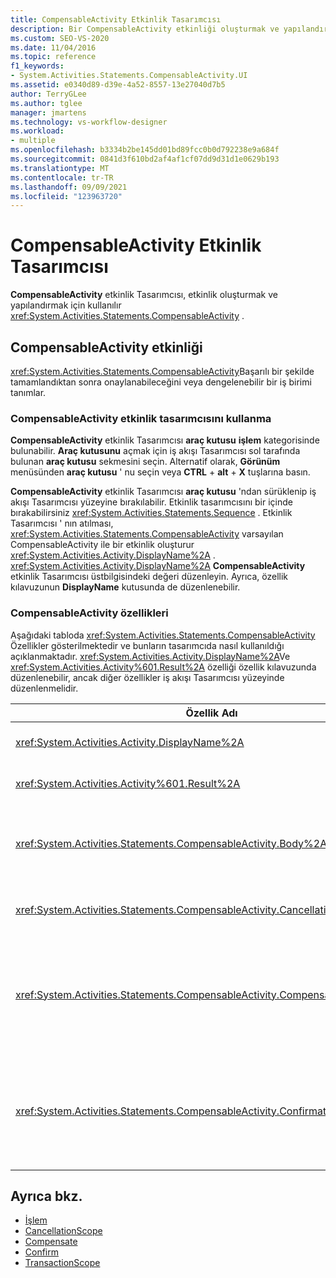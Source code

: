 ```yaml
---
title: CompensableActivity Etkinlik Tasarımcısı
description: Bir CompensableActivity etkinliği oluşturmak ve yapılandırmak için İş Akışı Tasarımcısı ' de CompensableActivity etkinlik tasarımcısını nasıl kullanabileceğinizi öğrenin.
ms.custom: SEO-VS-2020
ms.date: 11/04/2016
ms.topic: reference
f1_keywords:
- System.Activities.Statements.CompensableActivity.UI
ms.assetid: e0340d89-d39e-4a52-8557-13e27040d7b5
author: TerryGLee
ms.author: tglee
manager: jmartens
ms.technology: vs-workflow-designer
ms.workload:
- multiple
ms.openlocfilehash: b3334b2be145dd01bd89fcc0b0d792238e9a684f
ms.sourcegitcommit: 0841d3f610bd2af4af1cf07dd9d31d1e0629b193
ms.translationtype: MT
ms.contentlocale: tr-TR
ms.lasthandoff: 09/09/2021
ms.locfileid: "123963720"
---
```

# <a name="compensableactivity-activity-designer"></a>CompensableActivity Etkinlik Tasarımcısı

**CompensableActivity** etkinlik Tasarımcısı, etkinlik oluşturmak ve yapılandırmak için kullanılır <xref:System.Activities.Statements.CompensableActivity> .

## <a name="the-compensableactivity-activity"></a>CompensableActivity etkinliği
 <xref:System.Activities.Statements.CompensableActivity>Başarılı bir şekilde tamamlandıktan sonra onaylanabileceğini veya dengelenebilir bir iş birimi tanımlar.

### <a name="using-the-compensableactivity-activity-designer"></a>CompensableActivity etkinlik tasarımcısını kullanma
 **CompensableActivity** etkinlik Tasarımcısı **araç kutusu** **işlem** kategorisinde bulunabilir. **Araç kutusunu** açmak için iş akışı Tasarımcısı sol tarafında bulunan **araç kutusu** sekmesini seçin. Alternatif olarak, **Görünüm** menüsünden **araç kutusu** ' nu seçin veya **CTRL** + **alt** + **X** tuşlarına basın.

 **CompensableActivity** etkinlik Tasarımcısı **araç kutusu** 'ndan sürüklenip iş akışı Tasarımcısı yüzeyine bırakılabilir. Etkinlik tasarımcısını bir içinde bırakabilirsiniz <xref:System.Activities.Statements.Sequence> . Etkinlik Tasarımcısı ' nın atılması, <xref:System.Activities.Statements.CompensableActivity> varsayılan CompensableActivity ile bir etkinlik oluşturur <xref:System.Activities.Activity.DisplayName%2A> . <xref:System.Activities.Activity.DisplayName%2A> **CompensableActivity** etkinlik Tasarımcısı üstbilgisindeki değeri düzenleyin. Ayrıca, özellik kılavuzunun **DisplayName** kutusunda de düzenlenebilir.

### <a name="the-compensableactivity-properties"></a>CompensableActivity özellikleri
 Aşağıdaki tabloda <xref:System.Activities.Statements.CompensableActivity> Özellikler gösterilmektedir ve bunların tasarımcıda nasıl kullanıldığı açıklanmaktadır. <xref:System.Activities.Activity.DisplayName%2A>Ve <xref:System.Activities.Activity%601.Result%2A> özelliği özellik kılavuzunda düzenlenebilir, ancak diğer özellikler iş akışı Tasarımcısı yüzeyinde düzenlenmelidir.

|Özellik Adı|Gerekli|Kullanım|
|-|--------------|-|
|<xref:System.Activities.Activity.DisplayName%2A>|Yanlış|Etkinliğin isteğe bağlı kolay adı <xref:System.Activities.Statements.CompensableActivity> . Varsayılan değer CompensableActivity 'dir.|
|<xref:System.Activities.Activity%601.Result%2A>|Yanlış|Öğesinin dönüş değerini belirtir <xref:System.Activities.Statements.CompensableActivity> . Bu özellik, özellik kılavuzunda düzenlenmelidir.|
|<xref:System.Activities.Statements.CompensableActivity.Body%2A>|Doğru|Dengeleme, iptal ve onaylama mantığının sağlandığı etkinliği belirtir. Etkinliği eklemek için <xref:System.Activities.Statements.CompensableActivity.Body%2A> , **araç kutusundan** bir etkinliği **CompensableActivity** etkinlik Tasarımcısı ' nın **gövde** kutusuna bırakın. "Etkinliği buraya bırak" ipucu metnini ekleyin.|
|<xref:System.Activities.Statements.CompensableActivity.CancellationHandler%2A>|Yanlış|İptal edildiğinde yürütülen etkinliği belirtir. Etkinliği eklemek için, tasarımcısını **araç kutusu** ' ndan, **CompensableActivity** etkinlik Tasarımcısı ' nın **CancellationHandler** kutusuna bırakın. İpucu metni Ekle "etkinliği buraya bırakın".|
|<xref:System.Activities.Statements.CompensableActivity.CompensationHandler%2A>|Yanlış|Etkinlik için telafi edildiğinde yürütülecek etkinliği belirtir <xref:System.Activities.Statements.CompensableActivity.Body%2A> . Bu işleyici, etkinlik kullanılarak açık bir şekilde çağrılabilir <xref:System.Activities.Statements.Compensate> .<br /><br /> Etkinliği eklemek için, etkinlik tasarımcısını **araç kutusu** ' ndan **CompensableActivity** etkinlik Tasarımcısı ' nın **CompensationHandler** kutusuna bırakın. İpucu metni Ekle "etkinliği buraya bırakın".|
|<xref:System.Activities.Statements.CompensableActivity.ConfirmationHandler%2A>|Yanlış|Etkinlik onaylandığınızda yürütülecek etkinliği belirtir <xref:System.Activities.Statements.CompensableActivity.Body%2A> . Bu işleyici, etkinlik kullanılarak açık bir şekilde çağrılabilir <xref:System.Activities.Statements.Confirm> .<br /><br /> Etkinliği eklemek için, etkinlik tasarımcısını **araç kutusu** ' ndan **CompensableActivity** etkinlik Tasarımcısı ' nın **ConfirmationHandler** kutusuna bırakın. İpucu metni Ekle "etkinliği buraya bırakın".|

## <a name="see-also"></a>Ayrıca bkz.

- [İşlem](../workflow-designer/transaction-activity-designers.md)
- [CancellationScope](../workflow-designer/cancellationscope-activity-designer.md)
- [Compensate](../workflow-designer/compensate-activity-designer.md)
- [Confirm](../workflow-designer/confirm-activity-designer.md)
- [TransactionScope](../workflow-designer/transactionscope-activity-designer.md)
